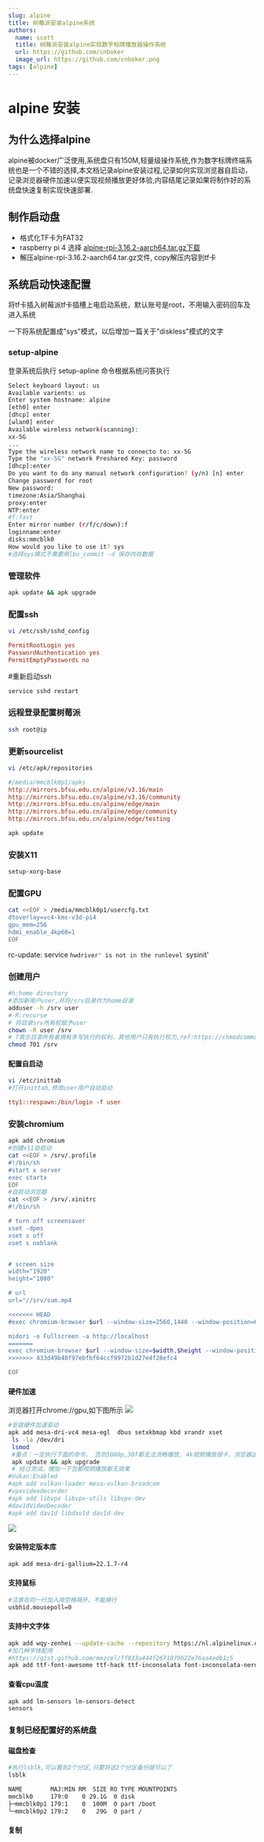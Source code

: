 ```yaml
---
slug: alpine 
title: 树莓派安装alpine系统
authors:
  name: scott
  title: 树莓派安装alpine实现数字标牌播放器操作系统
  url: https://github.com/cnboker
  image_url: https://github.com/cnboker.png
tags: [alpine]
---
```

# alpine 安装


## 为什么选择alpine

alpine被docker广泛使用,系统盘只有150M,轻量级操作系统,作为数字标牌终端系统也是一个不错的选择,本文档记录alpine安装过程,记录如何实现浏览器自启动，记录浏览器硬件加速以便实现视频播放更好体验,内容结尾记录如果将制作好的系统盘快速复制实现快速部署.

## 制作启动盘

* 格式化TF卡为FAT32
* raspberry pi 4 选择 [alpine-rpi-3.16.2-aarch64.tar.gz下载](https://dl-cdn.alpinelinux.org/alpine/v3.16/releases/aarch64/alpine-rpi-3.16.2-aarch64.tar.gz "alpine linux iso下载")
* 解压alpine-rpi-3.16.2-aarch64.tar.gz文件, copy解压内容到tf卡

## 系统启动快速配置

将tf卡插入树莓派tf卡插槽上电启动系统，默认账号是root，不用输入密码回车及进入系统

一下将系统配置成"sys"模式，以后增加一篇关于"diskless"模式的文字

### setup-alpine

登录系统后执行 setup-apline 命令根据系统问答执行

```bash
Select keyboard layout: us
Available varients: us
Enter system hostname: alpine
[eth0] enter
[dhcp] enter
[wlan0] enter
Available wireless network(scanning):
xx-5G
...
Type the wireless network name to connecto to: xx-5G
Type the "xx-5G" network Preshared Key: password
[dhcp]:enter
Do you want to do any manual network configuration? (y/n) [n] enter
Change password for root
New password:
timezone:Asia/Shanghai
proxy:enter
NTP:enter
#f:fast
Enter mirror number (r/f/c/down):f
loginname:enter
disks:mmcblk0
How would you like to use it? sys
#选择sys模式不需要用lbu_commit -d 保存内存数据
```

### 管理软件

```bash
apk update && apk upgrade
```

### 配置ssh

```bash
vi /etc/ssh/sshd_config
```

```ini
PermitRootLogin yes
PasswordAuthentication yes
PermitEmptyPasswords no
```
#重新启动ssh
```bash
service sshd restart
```

### 远程登录配置树莓派

```bash
ssh root@ip
```

### 更新sourcelist

```bash
vi /etc/apk/repositories
```

```ini
#/media/mmcblk0p1/apks
http://mirrors.bfsu.edu.cn/alpine/v3.16/main
http://mirrors.bfsu.edu.cn/alpine/v3.16/community
http://mirrors.bfsu.edu.cn/alpine/edge/main
http://mirrors.bfsu.edu.cn/alpine/edge/community
http://mirrors.bfsu.edu.cn/alpine/edge/testing
```

```bash
apk update
```

### 安装X11

```bash
setup-xorg-base
```

### 配置GPU

```bash
cat <<EOF > /media/mmcblk0p1/usercfg.txt
dtoverlay=vc4-kms-v3d-pi4
gpu_mem=256
hdmi_enable_4kp60=1
EOF
```

 rc-update: service `hwdriver' is not in the runlevel `sysinit'
### 创建用户

```bash
#h:home directory
#添加新用户user,并将/srv目录作为home目录
adduser -h /srv user
#-R:recurse
# 将目录srv所有权赋予user
chown -R user /srv
# 7表示目录所有者拥有多写执行的权利，其他用户只有执行权力,ref:https://chmodcommand.com/chmod-701/
chmod 701 /srv
```

#### 配置自启动

```bash
vi /etc/inittab
#打开inittab,修改user用户自动启动
```

```ini
tty1::respawn:/bin/login -f user
```

### 安装chromium

```bash
apk add chromium
#创建x11自启动
cat <<EOF > /srv/.profile
#!/bin/sh
#start x server
exec startx
EOF
#自启动浏览器
cat <<EOF > /srv/.xinitrc
#!/bin/sh

# turn off screensaver
xset -dpms
xset s off
xset s noblank


# screen size
width="1920"
height="1080"

# url
url="//srv/sum.mp4

<<<<<<< HEAD
#exec chromium-browser $url --window-size=2560,1440 --window-position=0,0 --full-screen --enable-webgl --ignore-gpu-blacklist

midori -e Fullscreen -a http://localhost
=======
exec chromium-browser $url --window-size=$width,$height --window-position=0,0 --kiosk --no-sandbox --full-screen --incognito --noerrdialogs --disable-translate --no-first-run --fast --fast-start --ignore-gpu-blacklist --disable-quic --enable-fast-unload --enable-tcp-fast-open --enable-native-gpu-memory-buffers --enable-gpu-rasterization --enable-zero-copy --disable-infobars --disable-features=TranslateUI --disk-cache-dir=/tmp --enable-features=VaapiVideoEncoder,VaapiVideoDecoder,CanvasOopRasterization 
>>>>>>> 433d49b48f97ebfbf64ccf9972b1d27e4f28efc4

EOF

```

#### 硬件加速

浏览器打开chrome://gpu,如下图所示
![](2022-10-01-22-36-50.png)


```bash
#安装硬件加速驱动
apk add mesa-dri-vc4 mesa-egl  dbus setxkbmap kbd xrandr xset
 ls -la /dev/dri
 lsmod
 #重点：一定执行下面的命令， 否则1080p,30f都无法流畅播放, 4k视频播放很卡，浏览器这方面支持很弱
 apk update && apk upgrade
 # 经过测试，增加一下包都视频播放都无效果
#Vukan:Enabled
#apk add vulkan-loader mesa-vulkan-broadcom
#vpxvideodecorder
#apk add libvpx libvpx-utils libvpx-dev
#dav1dVideoDecoder
#apk add dav1d libdav1d dav1d-dev
```
![](2022-10-02-00-53-21.png)

#### 安装特定版本库
```bash
apk add mesa-dri-gallium=22.1.7-r4
```

#### 支持鼠标
```bash
#注意在同一行加入用空格隔开，不能换行
usbhid.mousepoll=0
```

#### 支持中文字体

```bash
apk add wqy-zenhei --update-cache --repository https://nl.alpinelinux.org/alpine/edge/testing
#加几种字体配用
#https://gist.github.com/mezcel/ff833a444f2671879b22e76aa4ed61c5
apk add ttf-font-awesome ttf-hack ttf-inconsolata font-inconsolata-nerd
```

#### 查看cpu温度
```bash
apk add lm-sensors lm-sensors-detect
sensors
```

### 复制已经配置好的系统盘

#### 磁盘检查

```bash
#执行lsblk,可以看到2个分区,只要将这2个分区备份就可以了
lsblk

NAME        MAJ:MIN RM  SIZE RO TYPE MOUNTPOINTS
mmcblk0     179:0    0 29.1G  0 disk
├─mmcblk0p1 179:1    0  100M  0 part /boot
└─mmcblk0p2 179:2    0   29G  0 part /

```


#### 复制